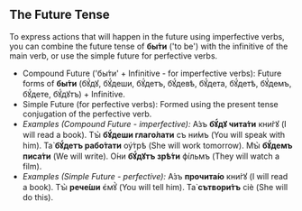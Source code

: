 ## The Future Tense

To express actions that will happen in the future using imperfective verbs, you can combine the future tense of __бы́ти__ ('to be') with the infinitive of the main verb, or use the simple future for perfective verbs.

*   Compound Future ('бы́ти' + Infinitive - for imperfective verbs): Future forms of __бы́ти__ (бꙋ́дꙋ, бꙋ́деши, бꙋ́детъ, бꙋ́девѣ, бꙋ́дета, бꙋ́детѣ, бꙋ́демъ, бꙋ́дете, бꙋ́дꙋтъ) + Infinitive.
*   Simple Future (for perfective verbs): Formed using the present tense conjugation of the perfective verb.
*   _Examples (Compound Future - imperfective):_ А́зъ __бꙋ́дꙋ чита́ти__ кни́гꙋ (I will read a book). Тꙑ̀ __бꙋ́деши глаго́лати__ съ ни́мъ (You will speak with him). Та̀ __бꙋ́детъ рабо́тати__ оу҆́трѣ (She will work tomorrow). Мꙑ̀ __бꙋ́демъ писа́ти__ (We will write). О́ни __бꙋ́дꙋтъ зрѣ́ти__ фі́льмъ (They will watch a film).
*   _Examples (Simple Future - perfective):_ А́зъ __прочита́ю__ кни́гꙋ (I will read a book). Тꙑ̀ __рече́ши__ є҆мꙋ̀ (You will tell him). Та̀ __сътвори́тъ__ сіѐ (She will do this).